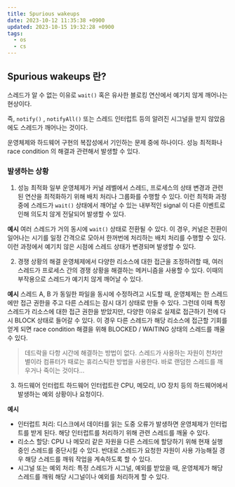 ```yaml
---
title: Spurious wakeups
date: 2023-10-12 11:35:38 +0900
updated: 2023-10-15 19:32:28 +0900
tags:
  - os
  - cs
---
```


## Spurious wakeups 란?

스레드가 알 수 없는 이유로 `wait()` 혹은 유사한 블로킹 연산에서 예기치 않게 깨어나는 현상이다.  

즉, `notify()` , `notifyAll()` 또는 스레드 인터럽트 등의 알려진 시그널을 받지 않았음에도 스레드가 깨어나는 것이다.

운영체제와 하드웨어 구현의 복잡성에서 기인하는 문제 중에 하나이다. 성능 최적화나 race condition 의 해결과 관련해서 발생할 수 있다. 

### 발생하는 상황

1. 성능 최적화
일부 운영체제가 커널 레벨에서 스레드, 프로세스의 상태 변경과 관련된 연산을 최적화하기 위해 배치 처리나 그룹화를 수행할 수 있다. 이런 최적화 과정 중에 스레드가 `wait()` 상태에서 깨어날 수 있는 내부적인 signal 이 다른 이벤트로 인해 의도치 않게 전달되어 발생할 수 있다.

**예시**
여러 스레드가 거의 동시에 `wait()` 상태로 전환될 수 있다. 이 경우, 커널은 전환이 일어나는 시기를 일정 간격으로 모아서 한꺼번에 처리하는 배치 처리를 수행할 수 있다. 이런 과정에서 예기치 않은 시점에 스레드 상태가 변경되며 발생할 수 있다.

2. 경쟁 상황의 해결
운영체제에서 다양한 리소스에 대한 접근을 조정하려할 때, 여러 스레드가 프로세스 간의 경쟁 상황을 해결하는 메커니즘을 사용할 수 있다. 이때의 부작용으로 스레드가 예기치 않게 깨어날 수 있다.

**예시**
스레드 A, B 가 동일한 파일을 동시에 수정하려고 시도할 때, 운영체제는 한 스레드에만 접근 권한을 주고 다른 스레드는 잠시 대기 상태로 만들 수 있다.
그런데 이때 특정 스레드가 리소스에 대한 접근 권한을 받았지만, 다양한 이유로 실제로 접근하기 전에 다시 BLOCK 상태로 들어갈 수 있다. 이 경우 다른 스레드가 해당 리소스에 접근할 기회를 얻게 되면 race condition 해결을 위해 BLOCKED / WAITING 상태의 스레드를 깨울 수 있다.

> 데드락을 다항 시간에 해결하는 방법이 없다. 스레드가 사용하는 자원이 천차만별이라 컴퓨터가 때로는 휴리스틱한 방법을 사용한다. 바로 랜덤한 스레드를 깨우거나 죽이는 것이다...

3. 하드웨어 인터럽트
하드웨어 인터럽트란 CPU, 메모리, I/O 장치 등의 하드웨어에서 발생하는 예외 상황이나 요청이다. 

**예시**
- 인터럽트 처리: 디스크에서 데이터를 읽는 도중 오류가 발생하면 운영체제가 인터럽트를 받게 된다. 해당 인터럽트를 처리하기 위해 관련 스레드를 깨울 수 있다.
- 리소스 할당: CPU 나 메모리 같은 자원을 다른 스레드에 할당하기 위해 현재 실행 중인 스레드를 중단시킬 수 있다. 반대로 스레드가 요청한 자원이 사용 가능해질 경우 해당 스레드를 깨워 작업을 계속하도록 할 수 있다.
- 시그널 또는 예외 처리: 특정 스레드가 시그널, 예외를 받았을 때, 운영체제가 해당 스레드를 깨워 해당 시그널이나 예외를 처리하게 할 수 있다.
